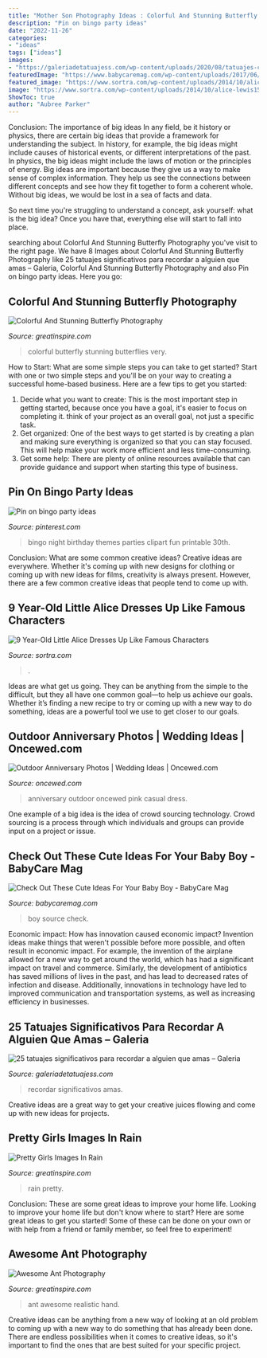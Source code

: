 ```yaml
---
title: "Mother Son Photography Ideas : Colorful And Stunning Butterfly Photography"
description: "Pin on bingo party ideas"
date: "2022-11-26"
categories:
- "ideas"
tags: ["ideas"]
images:
- "https://galeriadetatuajess.com/wp-content/uploads/2020/08/tatuajes-conmemorativos-6.jpg"
featuredImage: "https://www.babycaremag.com/wp-content/uploads/2017/06/da897ac6f4ce19508d9aead185799270.jpg"
featured_image: "https://www.sortra.com/wp-content/uploads/2014/10/alice-lewis15.jpg"
image: "https://www.sortra.com/wp-content/uploads/2014/10/alice-lewis15.jpg"
ShowToc: true
author: "Aubree Parker"
---
```



Conclusion: The importance of big ideas
In any field, be it history or physics, there are certain big ideas that provide a framework for understanding the subject. In history, for example, the big ideas might include causes of historical events, or different interpretations of the past. In physics, the big ideas might include the laws of motion or the principles of energy.
Big ideas are important because they give us a way to make sense of complex information. They help us see the connections between different concepts and see how they fit together to form a coherent whole. Without big ideas, we would be lost in a sea of facts and data.

So next time you're struggling to understand a concept, ask yourself: what is the big idea? Once you have that, everything else will start to fall into place.

	

		
searching about Colorful And Stunning Butterfly Photography you've visit to the right page. We have 8 Images about Colorful And Stunning Butterfly Photography like 25 tatuajes significativos para recordar a alguien que amas – Galeria, Colorful And Stunning Butterfly Photography and also Pin on bingo party ideas. Here you go:
		
    
## Colorful And Stunning Butterfly Photography

<img loading=lazy src="https://greatinspire.com/wp-content/uploads/2016/09/Colorful-And-Stunning-Butterfly-Photography-4.jpg" onerror="this.onerror=null;this.src='https://tse2.mm.bing.net/th?id=OIP.VyhPI8Di-HxozJWQqDbHUAHaLH&amp;pid=15.1';" alt="Colorful And Stunning Butterfly Photography">

_Source: greatinspire.com_

>colorful butterfly stunning butterflies very. 

	

How to Start: What are some simple steps you can take to get started?
Start with one or two simple steps and you'll be on your way to creating a successful home-based business. Here are a few tips to get you started: 
1. Decide what you want to create: This is the most important step in getting started, because once you have a goal, it's easier to focus on completing it. think of your project as an overall goal, not just a specific task. 
2. Get organized: One of the best ways to get started is by creating a plan and making sure everything is organized so that you can stay focused. This will help make your work more efficient and less time-consuming. 
3. Get some help: There are plenty of online resources available that can provide guidance and support when starting this type of business.

    
## Pin On Bingo Party Ideas

<img loading=lazy src="https://i.pinimg.com/736x/35/89/00/3589003ec5529556971333c379b8c9bd--bingo-party.jpg" onerror="this.onerror=null;this.src='https://tse1.mm.bing.net/th?id=OIP.rFVLI8qhTIe7NkQAiEOdXQCYEs&amp;pid=15.1';" alt="Pin on bingo party ideas">

_Source: pinterest.com_

>bingo night birthday themes parties clipart fun printable 30th. 

	

Conclusion: What are some common creative ideas?
Creative ideas are everywhere. Whether it's coming up with new designs for clothing or coming up with new ideas for films, creativity is always present. However, there are a few common creative ideas that people tend to come up with.

    
## 9 Year-Old Little Alice Dresses Up Like Famous Characters

<img loading=lazy src="https://www.sortra.com/wp-content/uploads/2014/10/alice-lewis15.jpg" onerror="this.onerror=null;this.src='https://tse3.mm.bing.net/th?id=OIP.1mbKxKYusyzPfMWbOSRH7wHaLG&amp;pid=15.1';" alt="9 Year-Old Little Alice Dresses Up Like Famous Characters">

_Source: sortra.com_

>. 

	

Ideas are what get us going. They can be anything from the simple to the difficult, but they all have one common goal—to help us achieve our goals. Whether it’s finding a new recipe to try or coming up with a new way to do something, ideas are a powerful tool we use to get closer to our goals.

    
## Outdoor Anniversary Photos | Wedding Ideas | Oncewed.com

<img loading=lazy src="https://www.oncewed.com/wp-content/uploads/2015/03/10-casual-pink-dress.jpg" onerror="this.onerror=null;this.src='https://tse2.mm.bing.net/th?id=OIP.yoFvreow0z06nGW9InHWgAHaKC&amp;pid=15.1';" alt="Outdoor Anniversary Photos | Wedding Ideas | Oncewed.com">

_Source: oncewed.com_

>anniversary outdoor oncewed pink casual dress. 

	

One example of a big idea is the idea of crowd sourcing technology. Crowd sourcing is a process through which individuals and groups can provide input on a project or issue.

    
## Check Out These Cute Ideas For Your Baby Boy - BabyCare Mag

<img loading=lazy src="https://www.babycaremag.com/wp-content/uploads/2017/06/da897ac6f4ce19508d9aead185799270.jpg" onerror="this.onerror=null;this.src='https://tse4.mm.bing.net/th?id=OIP.GexJVHHhGla3V-uCspE5agHaLH&amp;pid=15.1';" alt="Check Out These Cute Ideas For Your Baby Boy - BabyCare Mag">

_Source: babycaremag.com_

>boy source check. 

	

Economic impact: How has innovation caused economic impact?
Invention ideas make things that weren't possible before more possible, and often result in economic impact. For example, the invention of the airplane allowed for a new way to get around the world, which has had a significant impact on travel and commerce. Similarly, the development of antibiotics has saved millions of lives in the past, and has lead to decreased rates of infection and disease. Additionally, innovations in technology have led to improved communication and transportation systems, as well as increasing efficiency in businesses.

    
## 25 Tatuajes Significativos Para Recordar A Alguien Que Amas – Galeria

<img loading=lazy src="https://galeriadetatuajess.com/wp-content/uploads/2020/08/tatuajes-conmemorativos-6.jpg" onerror="this.onerror=null;this.src='https://tse1.mm.bing.net/th?id=OIP.FwwOIk2b2MigBhXQiRl1FQHaKN&amp;pid=15.1';" alt="25 tatuajes significativos para recordar a alguien que amas – Galeria">

_Source: galeriadetatuajess.com_

>recordar significativos amas. 

	

Creative ideas are a great way to get your creative juices flowing and come up with new ideas for projects.

    
## Pretty Girls Images In Rain

<img loading=lazy src="https://greatinspire.com/wp-content/uploads/2016/06/Pretty-Girls-Images-In-Rain-8.jpg" onerror="this.onerror=null;this.src='https://tse4.mm.bing.net/th?id=OIP.kygcBg5UbfRV5TbQMi1iNwAAAA&amp;pid=15.1';" alt="Pretty Girls Images In Rain">

_Source: greatinspire.com_

>rain pretty. 

	

Conclusion: These are some great ideas to improve your home life.
Looking to improve your home life but don't know where to start? Here are some great ideas to get you started! Some of these can be done on your own or with help from a friend or family member, so feel free to experiment!

    
## Awesome Ant Photography

<img loading=lazy src="https://greatinspire.com/wp-content/uploads/2016/09/Awesome-Ant-Photography-8.jpg" onerror="this.onerror=null;this.src='https://tse3.mm.bing.net/th?id=OIP.zjqbCir3Sttmui2x_KNm4QHaJ3&amp;pid=15.1';" alt="Awesome Ant Photography">

_Source: greatinspire.com_

>ant awesome realistic hand. 

	

Creative ideas can be anything from a new way of looking at an old problem to coming up with a new way to do something that has already been done. There are endless possibilities when it comes to creative ideas, so it's important to find the ones that are best suited for your specific project.

